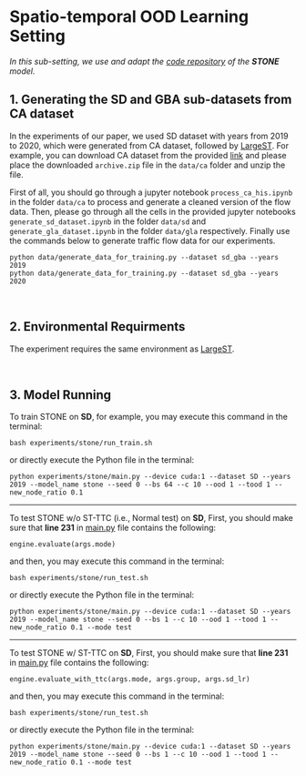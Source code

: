 # Spatio-temporal OOD Learning Setting

_In this sub-setting, we use and adapt the [code repository](https://github.com/PoorOtterBob/STONE-KDD-2024) of the **STONE** model._

## 1. Generating the SD and GBA sub-datasets from CA dataset
In the experiments of our paper, we used SD dataset with years from 2019 to 2020, which were generated from CA dataset, followed by [LargeST](https://github.com/liuxu77/LargeST/blob/main). For example, you can download CA dataset from the provided [link](https://www.kaggle.com/datasets/liuxu77/largest) and please place the downloaded `archive.zip` file in the `data/ca` folder and unzip the file. 

First of all, you should go through a jupyter notebook `process_ca_his.ipynb` in the folder `data/ca` to process and generate a cleaned version of the flow data. Then, please go through all the cells in the provided jupyter notebooks `generate_sd_dataset.ipynb` in the folder `data/sd` and `generate_gla_dataset.ipynb` in the folder `data/gla` respectively. Finally use the commands below to generate traffic flow data for our experiments. 
```
python data/generate_data_for_training.py --dataset sd_gba --years 2019
python data/generate_data_for_training.py --dataset sd_gba --years 2020
```

<br>

## 2. Environmental Requirments
The experiment requires the same environment as [LargeST](https://github.com/liuxu77/LargeST/blob/main).

<br>

## 3. Model Running
To train STONE on <b>SD</b>, for example, you may execute this command in the terminal:
```
bash experiments/stone/run_train.sh
```
or directly execute the Python file in the terminal:
```
python experiments/stone/main.py --device cuda:1 --dataset SD --years 2019 --model_name stone --seed 0 --bs 64 --c 10 --ood 1 --tood 1 --new_node_ratio 0.1
```

---

To test STONE w/o ST-TTC (i.e., Normal test) on <b>SD</b>, 
First, you should make sure that **line 231** in [main.py](./experiments/stone/main.py) file contains the following:
```
engine.evaluate(args.mode)
```
and then, you may execute this command in the terminal:
```
bash experiments/stone/run_test.sh
```
or directly execute the Python file in the terminal:
```
python experiments/stone/main.py --device cuda:1 --dataset SD --years 2019 --model_name stone --seed 0 --bs 1 --c 10 --ood 1 --tood 1 --new_node_ratio 0.1 --mode test
```

---

To test STONE w/ ST-TTC on <b>SD</b>, 
First, you should make sure that **line 231** in [main.py](./experiments/stone/main.py) file contains the following:
```
engine.evaluate_with_ttc(args.mode, args.group, args.sd_lr)
```
and then, you may execute this command in the terminal:
```
bash experiments/stone/run_test.sh
```
or directly execute the Python file in the terminal:
```
python experiments/stone/main.py --device cuda:1 --dataset SD --years 2019 --model_name stone --seed 0 --bs 1 --c 10 --ood 1 --tood 1 --new_node_ratio 0.1 --mode test
```

